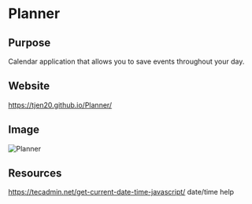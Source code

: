 # Planner

## Purpose
Calendar application that allows you to save events throughout your day. 

## Website
https://tjen20.github.io/Planner/

## Image
![Planner](https://user-images.githubusercontent.com/89708940/137671975-25b06691-b6b1-4b46-b887-d79da507216e.png)

## Resources
https://tecadmin.net/get-current-date-time-javascript/  date/time help